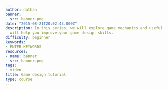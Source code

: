 ```yaml
---
author: nathan
banner:
  src: banner.png
date: "2015-08-21T20:02:43.000Z"
description: In this series, we will explore game mechanics and useful concepts that
  will help you improve your game design skills.
difficulty: beginner
keywords:
- ENTER KEYWORDS
resources:
- name: banner
  src: banner.png
tags:
- video
title: Game design tutorial
type: course
---
```

